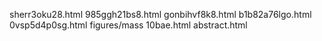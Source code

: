 sherr3oku28.html
985ggh21bs8.html
gonbihvf8k8.html
b1b82a76lgo.html
0vsp5d4p0sg.html
figures/mass
10bae.html
abstract.html
